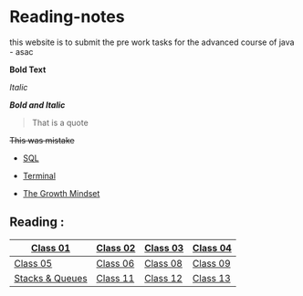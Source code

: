 # Reading-notes
this website is to submit the pre work tasks for the advanced course of java - asac


**Bold Text**

_Italic_

***Bold and Italic***

> That is a quote

~~This was mistake~~

- [SQL ](/README%20_SQL.md)

- [Terminal](/README_TERMINAL.md)

- [The Growth Mindset](/README_MINDSET.md)

## Reading : 

|  [Class 01](/README_CLASS01.md) | [Class 02](/README_CLASS02.md) | [Class 03](/README_CLASS03.md) | [Class 04](/README_CLASS04.md) |
| ------- | ------ | ----- | ------ |
| [Class 05](/README_CLASS05.md) |  [Class 06](/README_CLASS06.md) |  [Class 08](/README_CLASS08.md)  |  [Class 09](/README_CLASS09.md) 
| [Stacks & Queues](/READSTACKANDQUEUE.md) |  [Class 11](/README_CLASS11.md) |  [Class 12](/READMECLASS12.md) | [Class 13](/README_CLASS13.md) |


